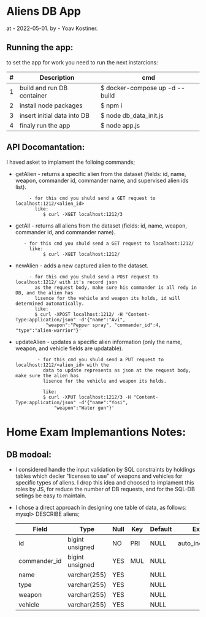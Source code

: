 Aliens DB App
=============
at - 2022-05-01.
by - Yoav Kostiner.

Running the app:
----------------
to set the app for work you need to run the next instarcions:

| # |      Description             |               cmd                 |
|---|------------------------------|-----------------------------------|
| 1 | build and run DB container   |  $ docker-compose up -d --build   |
| 2 | install node packages        |  $ npm i                          |
| 3 | insert initial data into DB  |  $ node db_data_init.js           |
| 4 | finaly run the app           |  $ node app.js                    |


API Docomantation:
------------------
I haved asket to implament the folloing commands;

* getAlien - returns a specific alien from the dataset 
             (fields: id, name, weapon, commander id, commander name, and
              supervised alien ids list).

           - for this cmd you shuld send a GET request to localhost:1212/<alien_id>
             like:
                $ curl -XGET localhost:1212/3
             
* getAll - returns all aliens from the dataset
           (fields: id, name, weapon, commander id, and commander name).

         - for this cmd you shuld send a GET request to localhost:1212/
           like:
                $ curl -XGET localhost:1212/


* newAlien - adds a new captured alien to the dataset.

           - for this cmd you shuld send a POST request to localhost:1212/ with it's record json 
             as the request body, make sure his commander is all redy in DB, and the alien has 
             lisence for the vehicle and weapon its holds, id will determined automatically.
             like:
             $ curl -XPOST localhost:1212/ -H "Content-Type:application/json" -d'{"name":"Avi",
                 "weapon":"Pepper spray", "commander_id":4, "type":"alien-warrior"}'

* updateAlien - updates a specific alien information (only the name, weapon, and
                vehicle fields are updatable).
              
              - for this cmd you shuld send a PUT request to localhost:1212/<alien_id> with the
                data to update represents as json at the request body, make sure the alien has 
                lisence for the vehicle and weapon its holds.
                
                like:
                $ curl -XPUT localhost:1212/3 -H "Content-Type:application/json" -d'{"name":"Yosi",
                    "weapon":"Water gun"}'



Home Exam Implemantions Notes:
==============================

DB modoal:
----------
* I considered handle the input validation by SQL constraints by holdings tables which
  decler "licenses to use"  of weapons and vehicles for specific types of aliens. I drop
  this idea and choosed to implament this roles by JS, for reduce the number of DB 
  requests, and for the SQL-DB setings be easy to maintain.

* I chose a direct approach in designing one table of data, as follows:
    mysql> DESCRIBE aliens;

    | Field        | Type            | Null | Key | Default | Extra          |
    |--------------|-----------------|------|-----|---------|----------------|
    | id           | bigint unsigned | NO   | PRI | NULL    | auto_increment |
    | commander_id | bigint unsigned | YES  | MUL | NULL    |                |
    | name         | varchar(255)    | YES  |     | NULL    |                |
    | type         | varchar(255)    | YES  |     | NULL    |                |
    | weapon       | varchar(255)    | YES  |     | NULL    |                |
    | vehicle      | varchar(255)    | YES  |     | NULL    |                |
    

